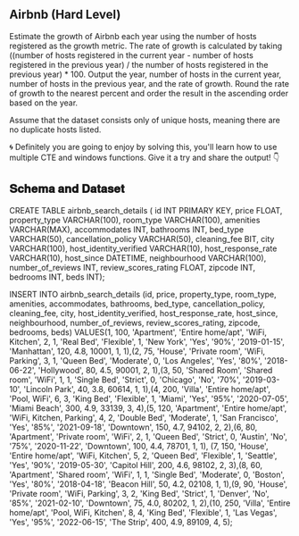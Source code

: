
## Airbnb (Hard Level)

Estimate the growth of Airbnb each year using the number of hosts registered as the growth metric. The rate of growth is calculated by taking ((number of hosts registered in the current year - number of hosts registered in the previous year) / the number of hosts registered in the previous year) * 100. Output the year, number of hosts in the current year, number of hosts in the previous year, and the rate of growth. Round the rate of growth to the nearest percent and order the result in the ascending order based on the year. 

Assume that the dataset consists only of unique hosts, meaning there are no duplicate hosts listed.

🌀 Definitely you are going to enjoy by solving this, you'll learn how to use multiple CTE and windows functions. Give it a try and share the output! 👇

## 𝐒𝐜𝐡𝐞𝐦𝐚 𝐚𝐧𝐝 𝐃𝐚𝐭𝐚𝐬𝐞𝐭

CREATE TABLE airbnb_search_details ( id INT PRIMARY KEY, price FLOAT, property_type VARCHAR(100), room_type VARCHAR(100), amenities VARCHAR(MAX), accommodates INT, bathrooms INT, bed_type VARCHAR(50), cancellation_policy VARCHAR(50), cleaning_fee BIT, city VARCHAR(100), host_identity_verified VARCHAR(10), host_response_rate VARCHAR(10), host_since DATETIME, neighbourhood VARCHAR(100), number_of_reviews INT, review_scores_rating FLOAT, zipcode INT, bedrooms INT, beds INT);

INSERT INTO airbnb_search_details (id, price, property_type, room_type, amenities, accommodates, bathrooms, bed_type, cancellation_policy, cleaning_fee, city, host_identity_verified, host_response_rate, host_since, neighbourhood, number_of_reviews, review_scores_rating, zipcode, bedrooms, beds)
VALUES(1, 100, 'Apartment', 'Entire home/apt', 'WiFi, Kitchen', 2, 1, 'Real Bed', 'Flexible', 1, 'New York', 'Yes', '90%', '2019-01-15', 'Manhattan', 120, 4.8, 10001, 1, 1),(2, 75, 'House', 'Private room', 'WiFi, Parking', 3, 1, 'Queen Bed', 'Moderate', 0, 'Los Angeles', 'Yes', '80%', '2018-06-22', 'Hollywood', 80, 4.5, 90001, 2, 1),(3, 50, 'Shared Room', 'Shared room', 'WiFi', 1, 1, 'Single Bed', 'Strict', 0, 'Chicago', 'No', '70%', '2019-03-10', 'Lincoln Park', 40, 3.8, 60614, 1, 1),(4, 200, 'Villa', 'Entire home/apt', 'Pool, WiFi', 6, 3, 'King Bed', 'Flexible', 1, 'Miami', 'Yes', '95%', '2020-07-05', 'Miami Beach', 300, 4.9, 33139, 3, 4),(5, 120, 'Apartment', 'Entire home/apt', 'WiFi, Kitchen, Parking', 4, 2, 'Double Bed', 'Moderate', 1, 'San Francisco', 'Yes', '85%', '2021-09-18', 'Downtown', 150, 4.7, 94102, 2, 2),(6, 80, 'Apartment', 'Private room', 'WiFi', 2, 1, 'Queen Bed', 'Strict', 0, 'Austin', 'No', '75%', '2020-11-22', 'Downtown', 100, 4.4, 78701, 1, 1),
(7, 150, 'House', 'Entire home/apt', 'WiFi, Kitchen', 5, 2, 'Queen Bed', 'Flexible', 1, 'Seattle', 'Yes', '90%', '2019-05-30', 'Capitol Hill', 200, 4.6, 98102, 2, 3),(8, 60, 'Apartment', 'Shared room', 'WiFi', 1, 1, 'Single Bed', 'Moderate', 0, 'Boston', 'Yes', '80%', '2018-04-18', 'Beacon Hill', 50, 4.2, 02108, 1, 1),(9, 90, 'House', 'Private room', 'WiFi, Parking', 3, 2, 'King Bed', 'Strict', 1, 'Denver', 'No', '85%', '2021-02-10', 'Downtown', 75, 4.0, 80202, 1, 2),(10, 250, 'Villa', 'Entire home/apt', 'Pool, WiFi, Kitchen', 8, 4, 'King Bed', 'Flexible', 1, 'Las Vegas', 'Yes', '95%', '2022-06-15', 'The Strip', 400, 4.9, 89109, 4, 5);
